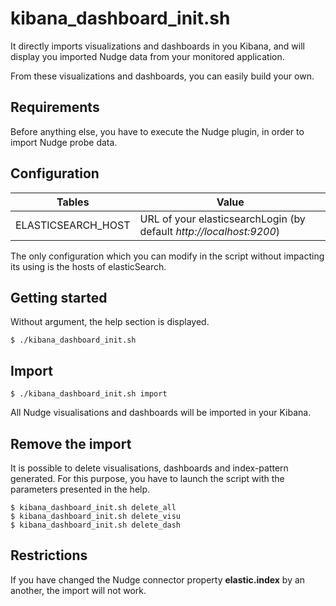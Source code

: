 # kibana_dashboard_init.sh

It directly imports visualizations and dashboards in you Kibana, and will display you imported Nudge data from your monitored application.

From these visualizations and dashboards, you can easily build your own.

## Requirements
Before anything else, you have to execute the Nudge plugin, in order to import Nudge probe data.

## Configuration

| Tables                  | Value                                                               |
| ----------------------- | ------------------------------------------------------------------- |
| ELASTICSEARCH_HOST      | URL of your elasticsearchLogin (by default _http://localhost:9200_) |


The only configuration which you can modify in the script without impacting its using is the hosts of elasticSearch.

## Getting started
Without argument, the help section is displayed.

    $ ./kibana_dashboard_init.sh


## Import

    $ ./kibana_dashboard_init.sh import

All Nudge visualisations and dashboards will be imported in your Kibana.

## Remove the import

It is possible to delete visualisations, dashboards and index-pattern generated.
For this purpose, you have to launch the script with the parameters presented in the help.

    $ kibana_dashboard_init.sh delete_all
    $ kibana_dashboard_init.sh delete_visu
    $ kibana_dashboard_init.sh delete_dash

## Restrictions
If you have changed the Nudge connector property **elastic.index** by an another, the import will not work.
